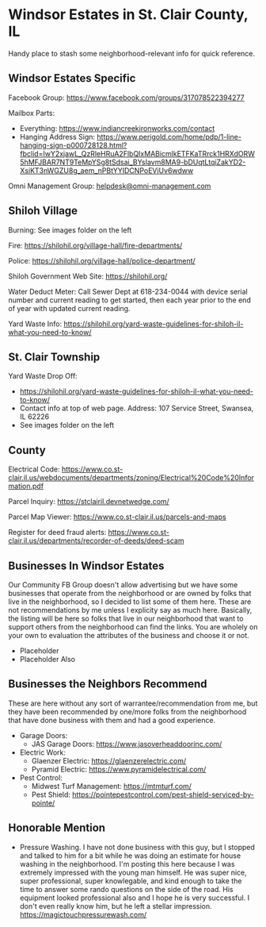 # Windsor Estates in St. Clair County, IL

Handy place to stash some neighborhood-relevant info for quick reference.

## Windsor Estates Specific

Facebook Group: https://www.facebook.com/groups/317078522394277

Mailbox Parts:

- Everything: https://www.indiancreekironworks.com/contact
- Hanging Address Sign: https://www.perigold.com/home/pdp/1-line-hanging-sign-p000728128.html?fbclid=IwY2xjawL_QzRleHRuA2FlbQIxMABicmlkETFKaTRrck1HRXdORW5hMFJBAR7NT9TeMpYSg8tSdsai_BYsIavm8MA9-bDUqtLtqiZakYD2-XsiKT3nWGZU8g_aem_nPBtYYIDCNPoEVjUv6wdww

Omni Management Group: helpdesk@omni-management.com

## Shiloh Village

Burning: See images folder on the left

Fire: https://shilohil.org/village-hall/fire-departments/

Police: https://shilohil.org/village-hall/police-department/

Shiloh Government Web Site: https://shilohil.org/

Water Deduct Meter: Call Sewer Dept at 618-234-0044 with device serial number and current reading to get started, then each year prior to the end of year with updated current reading.

Yard Waste Info: https://shilohil.org/yard-waste-guidelines-for-shiloh-il-what-you-need-to-know/

## St. Clair Township

Yard Waste Drop Off:

- https://shilohil.org/yard-waste-guidelines-for-shiloh-il-what-you-need-to-know/
- Contact info at top of web page.
  Address: 107 Service Street, Swansea, IL 62226
- See images folder on the left

## County

Electrical Code:
https://www.co.st-clair.il.us/webdocuments/departments/zoning/Electrical%20Code%20Information.pdf

Parcel Inquiry: https://stclairil.devnetwedge.com/

Parcel Map Viewer: https://www.co.st-clair.il.us/parcels-and-maps

Register for deed fraud alerts:
https://www.co.st-clair.il.us/departments/recorder-of-deeds/deed-scam

## Businesses In Windsor Estates

Our Community FB Group doesn't allow advertising but we have some businesses that operate from the neighborhood or are owned by folks that live in the neighborhood, so I decided to list some of them here. These are not recommendations by me unless I explicity say as much here. Basically, the listing will be here so folks that live in our neighborhood that want to support others from the neighborhood can find the links. You are wholely on your own to evaluation the attributes of the business and choose it or not.

- Placeholder
- Placeholder Also

## Businesses the Neighbors Recommend

These are here without any sort of warrantee/recommendation from me, but they have been recommended by one/more folks from the neighborhood that have done business with them and had a good experience.

- Garage Doors:
  - JAS Garage Doors: https://www.jasoverheaddoorinc.com/
- Electric Work:
  - Glaenzer Electric: https://glaenzerelectric.com/
  - Pyramid Electric: https://www.pyramidelectrical.com/
- Pest Control:
  - Midwest Turf Management: https://mtmturf.com/
  - Pest Shield: https://pointepestcontrol.com/pest-shield-serviced-by-pointe/

## Honorable Mention

- Pressure Washing. I have not done business with this guy, but I stopped and talked to him for a bit while he was doing an estimate for house washing in the neighborhood. I'm posting this here because I was extremely impressed with the young man himself. He was super nice, super professional, super knowlegable, and kind enough to take the time to answer some rando questions on the side of the road. His equipment looked professional also and I hope he is very successful. I don't even really know him, but he left a stellar impression. https://magictouchpressurewash.com/
